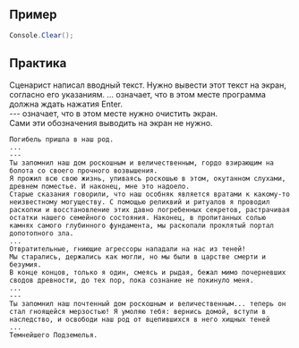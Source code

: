 ## Пример
```cs
Console.Clear();
```

## Практика
Сценарист написал вводный текст. Нужно вывести этот текст на экран, согласно его указаниям.
... означает, что в этом месте программа должна ждать нажатия Enter.<br>
--- означает, что в этом месте нужно очистить экран.<br>
Сами эти обозначения выводить на экран не нужно.
```
Погибель пришла в наш род.
...
---
Ты запомнил наш дом роскошным и величественным, гордо взирающим на болота со своего прочного возвышения.
Я прожил всю свою жизнь, упиваясь роскошью в этом, окутанном слухами, древнем поместье. И наконец, мне это надоело.
Старые сказания говорили, что наш особняк является вратами к какому-то неизвестному могуществу. С помощью реликвий и ритуалов я проводил раскопки и восстановление этих давно погребенных секретов, растрачивая остатки нашего семейного состояния. Наконец, в пропитанных солью камнях самого глубинного фундамента, мы раскопали проклятый портал допотопного зла.
...
Отвратительные, гниющие агрессоры нападали на нас из теней!
Мы старались, держались как могли, но мы были в царстве смерти и безумия.
В конце концов, только я один, смеясь и рыдая, бежал мимо почерневших сводов древности, до тех пор, пока сознание не покинуло меня.
... 
---
Ты запомнил наш почтенный дом роскошным и величественным... теперь он стал гноящейся мерзостью! Я умоляю тебя: вернись домой, вступи в наследство, и освободи наш род от вцепившихся в него хищных теней
...
Темнейшего Подземелья.
```
